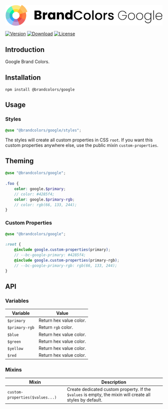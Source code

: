 <div align="center">

![Brand Colors Google](.github/logo.svg)

</div>

[![Version](https://flat.badgen.net/npm/v/@brandcolors/google)](https://www.npmjs.com/package/@brandcolors/google)
[![Download](https://flat.badgen.net/npm/dt/@brandcolors/google)](https://www.npmjs.com/package/@brandcolors/google)
[![License](https://flat.badgen.net/npm/license/@brandcolors/google)](https://www.npmjs.com/package/@brandcolors/google)

## Introduction

Google Brand Colors.

## Installation

```shell
npm install @brandcolors/google
```

## Usage

### Styles

<block-code>

```scss
@use "@brandcolors/google/styles";
```

</block-code>

The styles will create all custom properties in CSS `root`. If you want this custom properties anywhere else, use the
public mixin `custom-properties`.

## Theming

```scss
@use "@brandcolors/google";

.foo {
    color: google.$primary;
    // color: #4285f4;
    color: google.$primary-rgb;
    // color: rgb(66, 133, 244);
}
```

### Custom Properties

```scss
@use "@brandcolors/google";

:root {
    @include google.custom-properties(primary);
    // --bc-google-primary: #4285f4;
    @include google.custom-properties(primary-rgb);
    // --bc-google-primary-rgb: rgb(66, 133, 244);
}
```

## API

### Variables

| Variable | Value |
| --- | --- |
| `$primary` | Return hex value color. |
| `$primary-rgb` | Return `rgb` color. |
| `$blue` | Return hex value color. |
| `$green` | Return hex value color. |
| `$yellow` | Return hex value color. |
| `$red` | Return hex value color. |

### Mixins

| Mixin | Description |
| --- | --- |
| `custom-properties($values...)` | Create dedicated custom property. If the `$values` is empty, the mixin will create all styles by default. |
